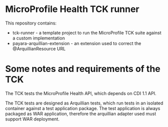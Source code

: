 # MicroProfile Health TCK runner

This repository contains:
 
 - tck-runner - a template project to run the MicroProfile TCK suite against a custom implementation
 - payara-arquillian-extension - an extension used to correct the @ArquillianResource URL

# Some notes and requirements of the TCK

The TCK tests the MicroProfile Health API, which depends on CDI 1.1 API.

The TCK tests are designed as Arquillian tests, which run tests in an isolated container against a test application package. The test application is always packaged as WAR application, therefore the arquillian adapter used must support WAR deployment.